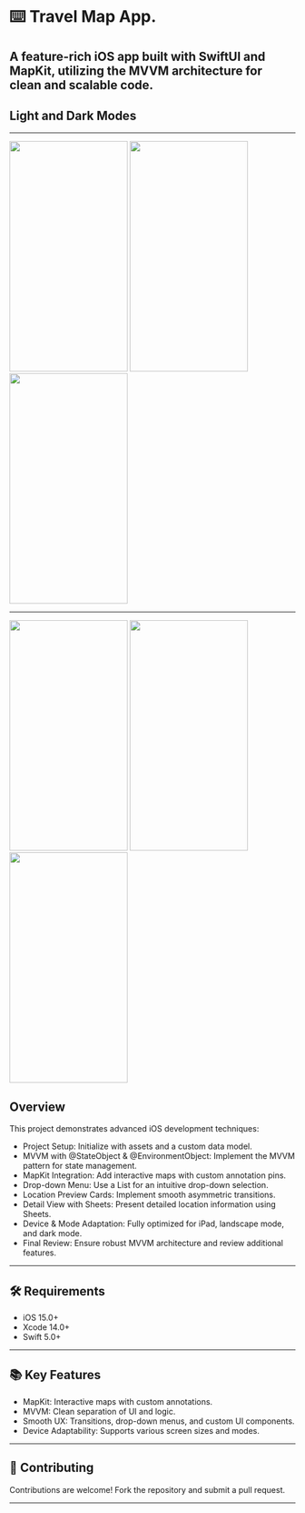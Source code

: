 ⌨️ Travel Map App.
======

A feature-rich iOS app built with SwiftUI and MapKit, utilizing the MVVM architecture for clean and scalable code.
------

## Light and Dark Modes
------

<img src="https://github.com/user-attachments/assets/8c716c8b-8b8f-4732-ba8a-08cfc90f8e5a" width="208" height="405">
<img src="https://github.com/user-attachments/assets/cabb402f-e079-451b-ab13-02f859571723" width="208" height="405">
<img src="https://github.com/user-attachments/assets/0f7d9f64-057d-42a0-996f-8d95c7d4357e" width="208" height="405">

------

<img src="https://github.com/user-attachments/assets/fe5ec839-10c0-43de-ac3c-bceee839cbf7" width="208" height="405">
<img src="https://github.com/user-attachments/assets/8de99b7d-a006-45f2-8aff-a16910296d41" width="208" height="405">
<img src="https://github.com/user-attachments/assets/5e20db3d-b92b-4b38-8841-bc41a37cc18c" width="208" height="405">


Overview
------
This project demonstrates advanced iOS development techniques:

- Project Setup: Initialize with assets and a custom data model.
- MVVM with @StateObject & @EnvironmentObject: Implement the MVVM pattern for state management.
- MapKit Integration: Add interactive maps with custom annotation pins.
- Drop-down Menu: Use a List for an intuitive drop-down selection.
- Location Preview Cards: Implement smooth asymmetric transitions.
- Detail View with Sheets: Present detailed location information using Sheets.
- Device & Mode Adaptation: Fully optimized for iPad, landscape mode, and dark mode.
- Final Review: Ensure robust MVVM architecture and review additional features.
-------

🛠 Requirements
-------

- iOS 15.0+
- Xcode 14.0+
- Swift 5.0+
-------

📚 Key Features
-------

- MapKit: Interactive maps with custom annotations.
- MVVM: Clean separation of UI and logic.
- Smooth UX: Transitions, drop-down menus, and custom UI components.
- Device Adaptability: Supports various screen sizes and modes.
-------

🤝 Contributing
-------

Contributions are welcome! Fork the repository and submit a pull request.

-------

